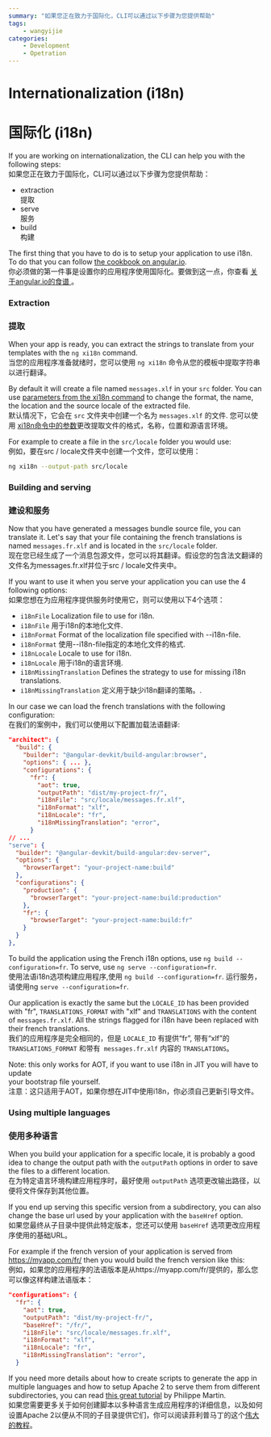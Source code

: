 ```yaml
---
summary: "如果您正在致力于国际化，CLI可以通过以下步骤为您提供帮助"
tags:
    - wangyijie
categories:
    - Development
    - Opetration
---
```

# Internationalization (i18n)
# 国际化 (i18n)

If you are working on internationalization, the CLI can help you with the following steps:  
如果您正在致力于国际化，CLI可以通过以下步骤为您提供帮助：
- extraction  
  提取
- serve  
  服务
- build  
  构建

The first thing that you have to do is to setup your application to use i18n.
To do that you can follow [the cookbook on angular.io](https://angular.io/docs/ts/latest/cookbook/i18n.html).  
你必须做的第一件事是设置你的应用程序使用国际化。要做到这一点，你查看 [关于angular.io的食谱 ](https://angular.io/docs/ts/latest/cookbook/i18n.html) 。

### Extraction
### 提取
When your app is ready, you can extract the strings to translate from your templates with the
`ng xi18n` command.  
当您的应用程序准备就绪时，您可以使用 `ng xi18n` 命令从您的模板中提取字符串以进行翻译。

By default it will create a file named `messages.xlf` in your `src` folder.
You can use [parameters from the xi18n command](./xi18n) to change the format,
the name, the location and the source locale of the extracted file.  
默认情况下，它会在 `src` 文件夹中创建一个名为 `messages.xlf` 的文件. 您可以使用 [xi18n命令中的参数](./xi18n)更改提取文件的格式，名称，位置和源语言环境。

For example to create a file in the `src/locale` folder you would use:  
例如，要在src / locale文件夹中创建一个文件，您可以使用：
```sh
ng xi18n --output-path src/locale
```

### Building and serving
### 建设和服务
Now that you have generated a messages bundle source file, you can translate it.
Let's say that your file containing the french translations is named `messages.fr.xlf`
and is located in the `src/locale` folder.  
现在您已经生成了一个消息包源文件，您可以将其翻译。假设您的包含法文翻译的文件名为messages.fr.xlf并位于src / locale文件夹中。

If you want to use it when you serve your application you can use the 4 following options:  
如果您想在为应用程序提供服务时使用它，则可以使用以下4个选项：
- `i18nFile` Localization file to use for i18n.
- `i18nFile` 用于i18n的本地化文件.
- `i18nFormat` Format of the localization file specified with --i18n-file.
- `i18nFormat` 使用--i18n-file指定的本地化文件的格式.
- `i18nLocale` Locale to use for i18n.
- `i18nLocale` 用于i18n的语言环境.
- `i18nMissingTranslation` Defines the strategy to use for missing i18n translations. 
- `i18nMissingTranslation` 定义用于缺少i18n翻译的策略。. 


In our case we can load the french translations with the following configuration:  
在我们的案例中，我们可以使用以下配置加载法语翻译:  
```json
"architect": {
  "build": {
    "builder": "@angular-devkit/build-angular:browser",
    "options": { ... },
    "configurations": {
      "fr": {
        "aot": true,
        "outputPath": "dist/my-project-fr/",
        "i18nFile": "src/locale/messages.fr.xlf",
        "i18nFormat": "xlf",
        "i18nLocale": "fr",
        "i18nMissingTranslation": "error",
      }
// ...
"serve": {
  "builder": "@angular-devkit/build-angular:dev-server",
  "options": {
    "browserTarget": "your-project-name:build"
  },
  "configurations": {
    "production": {
      "browserTarget": "your-project-name:build:production"
    },
    "fr": {
      "browserTarget": "your-project-name:build:fr"
    }
  }
},
```

To build the application using the French i18n options, use `ng build --configuration=fr`.
To serve, use `ng serve --configuration=fr`.  
使用法语i18n选项构建应用程序,使用 `ng build --configuration=fr`. 运行服务，请使用ng `serve --configuration=fr`.

Our application is exactly the same but the `LOCALE_ID` has been provided with "fr",
`TRANSLATIONS_FORMAT` with "xlf" and `TRANSLATIONS` with the content of `messages.fr.xlf`.
All the strings flagged for i18n have been replaced with their french translations.  
我们的应用程序是完全相同的，但是 `LOCALE_ID` 有提供“fr”, 带有“xlf”的`TRANSLATIONS_FORMAT` 和带有` messages.fr.xlf` 内容的 `TRANSLATIONS`。

Note: this only works for AOT, if you want to use i18n in JIT you will have to update  
your bootstrap file yourself.  
注意：这只适用于AOT，如果你想在JIT中使用i18n，你必须自己更新引导文件。

### Using multiple languages
### 使用多种语言

When you build your application for a specific locale, it is probably a good idea to change
the output path with the `outputPath` options in order to save the files to a different location.  
在为特定语言环境构建应用程序时，最好使用 `outputPath` 选项更改输出路径，以便将文件保存到其他位置。

If you end up serving this specific version from a subdirectory, you can also change
the base url used by your application with the `baseHref` option.  
如果您最终从子目录中提供此特定版本，您还可以使用 `baseHref` 选项更改应用程序使用的基础URL。

For example if the french version of your application is served from https://myapp.com/fr/
then you would build the french version like this:  
例如，如果您的应用程序的法语版本是从https://myapp.com/fr/提供的，那么您可以像这样构建法语版本：

```json
"configurations": {
  "fr": {
    "aot": true,
    "outputPath": "dist/my-project-fr/",
    "baseHref": "/fr/",
    "i18nFile": "src/locale/messages.fr.xlf",
    "i18nFormat": "xlf",
    "i18nLocale": "fr",
    "i18nMissingTranslation": "error",
  }
```

If you need more details about how to create scripts to generate the app in multiple
languages and how to setup Apache 2 to serve them from different subdirectories,
you can read [this great tutorial](https://medium.com/@feloy/deploying-an-i18n-angular-app-with-angular-cli-fc788f17e358#.1xq4iy6fp)
by Philippe Martin.  
如果您需要更多关于如何创建脚本以多种语言生成应用程序的详细信息，以及如何设置Apache 2以便从不同的子目录提供它们，你可以阅读菲利普马丁的这个[伟大的教程](https://medium.com/@feloy/deploying-an-i18n-angular-app-with-angular-cli-fc788f17e358#.1xq4iy6fp)。
